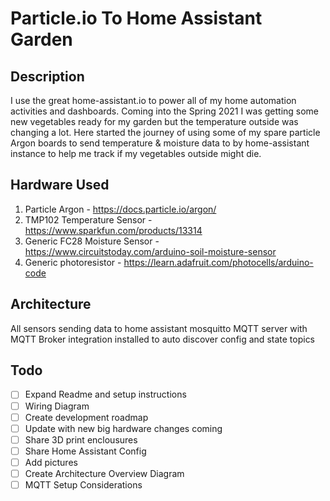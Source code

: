 # Particle.io To Home Assistant Garden

## Description

I use the great home-assistant.io to power all of my home automation activities and dashboards. Coming into the Spring 2021 I was getting some new vegetables ready for my garden but the temperature outside was changing a lot. Here started the journey of using some of my spare particle Argon boards to send temperature & moisture data to by home-assistant instance to help me track if my vegetables outside might die.

## Hardware Used

1. Particle Argon - https://docs.particle.io/argon/
2. TMP102 Temperature Sensor - https://www.sparkfun.com/products/13314
3. Generic FC28 Moisture Sensor - https://www.circuitstoday.com/arduino-soil-moisture-sensor
4. Generic photoresistor - https://learn.adafruit.com/photocells/arduino-code

## Architecture

All sensors sending data to home assistant mosquitto MQTT server with MQTT Broker integration installed to auto discover config and state topics

## Todo
- [ ] Expand Readme and setup instructions
- [ ] Wiring Diagram
- [ ] Create development roadmap
- [ ] Update with new big hardware changes coming
- [ ] Share 3D print enclousures
- [ ] Share Home Assistant Config
- [ ] Add pictures
- [ ] Create Architecture Overview Diagram
- [ ] MQTT Setup Considerations
